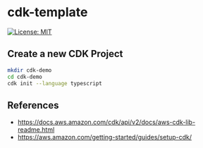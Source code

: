 # cdk-template
[![License: MIT](https://img.shields.io/badge/License-MIT-yellow.svg)](https://opensource.org/licenses/MIT)

## Create a new CDK Project

```bash
mkdir cdk-demo
cd cdk-demo
cdk init --language typescript
```

## References
- https://docs.aws.amazon.com/cdk/api/v2/docs/aws-cdk-lib-readme.html
- https://aws.amazon.com/getting-started/guides/setup-cdk/